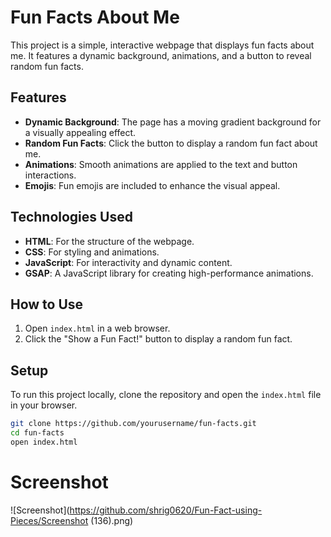 # Fun Facts About Me

This project is a simple, interactive webpage that displays fun facts about me. It features a dynamic background, animations, and a button to reveal random fun facts.

## Features

- **Dynamic Background**: The page has a moving gradient background for a visually appealing effect.
- **Random Fun Facts**: Click the button to display a random fun fact about me.
- **Animations**: Smooth animations are applied to the text and button interactions.
- **Emojis**: Fun emojis are included to enhance the visual appeal.

## Technologies Used

- **HTML**: For the structure of the webpage.
- **CSS**: For styling and animations.
- **JavaScript**: For interactivity and dynamic content.
- **GSAP**: A JavaScript library for creating high-performance animations.

## How to Use

1. Open `index.html` in a web browser.
2. Click the "Show a Fun Fact!" button to display a random fun fact.

## Setup

To run this project locally, clone the repository and open the `index.html` file in your browser.

```bash
git clone https://github.com/yourusername/fun-facts.git
cd fun-facts
open index.html
```
# Screenshot

![Screenshot](https://github.com/shrig0620/Fun-Fact-using-Pieces/Screenshot (136).png)
